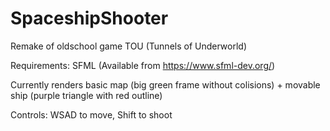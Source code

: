 # SpaceshipShooter
Remake of oldschool game TOU (Tunnels of Underworld)

Requirements: SFML (Available from https://www.sfml-dev.org/)

Currently renders basic map (big green frame without colisions) + movable ship (purple triangle with red outline)

Controls: WSAD to move, Shift to shoot
